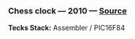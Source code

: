 ### Chess clock — 2010 — [Source](https://github.com/madacol/reloj-ajedrez)

**Tecks Stack:** Assembler / PIC16F84
